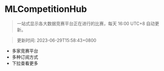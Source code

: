 # MLCompetitionHub

> 一站式显示各大数据竞赛平台正在进行的比赛，每天 16:00 UTC+8 自动更新。
  
> 更新时间: 2023-06-29T15:58:43+0800 

* 多家竞赛平台
* 多种订阅方式
* 下拉查看更多